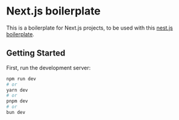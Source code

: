 # Next.js boilerplate

This is a boilerplate for Next.js projects, to be used with this [nest.js boilerplate](https://github.com/zjalicn/nest-boilerplate).

## Getting Started

First, run the development server:

```bash
npm run dev
# or
yarn dev
# or
pnpm dev
# or
bun dev
```
